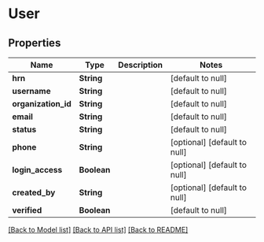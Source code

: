# User
## Properties

Name | Type | Description | Notes
------------ | ------------- | ------------- | -------------
**hrn** | **String** |  | [default to null]
**username** | **String** |  | [default to null]
**organization\_id** | **String** |  | [default to null]
**email** | **String** |  | [default to null]
**status** | **String** |  | [default to null]
**phone** | **String** |  | [optional] [default to null]
**login\_access** | **Boolean** |  | [optional] [default to null]
**created\_by** | **String** |  | [optional] [default to null]
**verified** | **Boolean** |  | [default to null]

[[Back to Model list]](../README.md#documentation-for-models) [[Back to API list]](../README.md#documentation-for-api-endpoints) [[Back to README]](../README.md)

